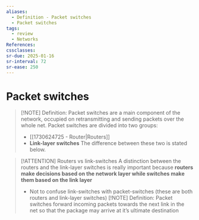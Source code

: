 ```yaml
---
aliases:
  - Definition - Packet switches
  - Packet switches
tags:
  - review
  - Networks
References: 
cssclasses: 
sr-due: 2025-01-16
sr-interval: 72
sr-ease: 250
---
```

# Packet switches

> [!NOTE] Definition: 
> Packet switches are a main component of the network, occupied on retransmitting and sending packets over the whole net. 
> Packet switches are divided into two groups:
> + [[1730624725 - Router|Routers]]
> + **Link-layer switches**
> The difference between these two is stated below. 


> [!ATTENTION] Routers vs link-switches 
> A distinction between the routers and the link-layer switches is really important because **routers make decisions based on the network layer while switches make them based on the link layer**
> + Not to confuse link-switches with packet-switches (these are both routers and link-layer switches) 
> [!NOTE] Definition: 
> Packet switches forward incoming packets towards the next link in the net so that the package may arrive at it’s ultimate destination 

